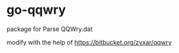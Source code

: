 go-qqwry
========

package for Parse QQWry.dat

modify with the help of https://bitbucket.org/zyxar/qqwry
